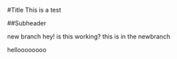 #Title
This is a test


##Subheader

new branch
hey! is this working?
this is in the newbranch

helloooooooo